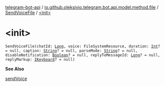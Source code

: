 [telegram-bot-api](../../index.md) / [io.github.oleksivio.telegram.bot.api.model.method.file](../index.md) / [SendVoiceFile](index.md) / [&lt;init&gt;](./-init-.md)

# &lt;init&gt;

`SendVoiceFile(chatId: `[`Long`](https://kotlinlang.org/api/latest/jvm/stdlib/kotlin/-long/index.html)`, voice: FileSystemResource, duration: `[`Int`](https://kotlinlang.org/api/latest/jvm/stdlib/kotlin/-int/index.html)`? = null, caption: `[`String`](https://kotlinlang.org/api/latest/jvm/stdlib/kotlin/-string/index.html)`? = null, parseMode: `[`String`](https://kotlinlang.org/api/latest/jvm/stdlib/kotlin/-string/index.html)`? = null, disableNotification: `[`Boolean`](https://kotlinlang.org/api/latest/jvm/stdlib/kotlin/-boolean/index.html)`? = null, replyToMessageId: `[`Long`](https://kotlinlang.org/api/latest/jvm/stdlib/kotlin/-long/index.html)`? = null, replyMarkup: `[`IKeyboard`](../../io.github.oleksivio.telegram.bot.api.model.objects.std.keyboard/-i-keyboard.md)`? = null)`

**See Also**

[sendVoice](#)

